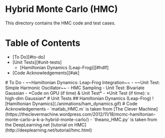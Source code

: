 Hybrid Monte Carlo (HMC)
===============

This directory contains the HMC code and test cases.

# Table of Contents
 - [To Do][#to-do]
 - [Unit Tests][#unit-tests]
     * [Hamiltonian Dynamics (Leap-Frog)][#hdlf]
 - [Code Acknowledgements][#ak]

<a name="to-do"/>
# To Do
 - ~~Hamiltonian Dynamics: Leap-Frog Integration~~
 - ~~Unit Test: Simple Harmonic Oscillator~~
 - HMC Sampling
 - Unit Test: Bivariate Gaussian
 - *Code on GPU (if time) & Unit Test*
 - *Unit Test (if time): v. high-dim Gaussian*

<a name="tests"/>
# Unit Tests

<a name="hdlf"/>
## Hamiltonian Dynamics (Leap-Frog)
![Hamiltonian Dynamics](./animations/ham_dynamics.gif)

<a name="ak"/>
# Code Acknowledgements
 - `matlab_HMC.m` is taken from [The Clever Machine](https://theclevermachine.wordpress.com/2012/11/18/mcmc-hamiltonian-monte-carlo-a-k-a-hybrid-monte-carlo/)
 - `theano_HMC.py` is taken from the DeepLearning.net [tutorial on HMC](http://deeplearning.net/tutorial/hmc.html)